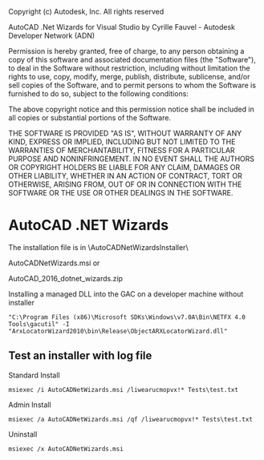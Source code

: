 Copyright (c) Autodesk, Inc. All rights reserved 

AutoCAD .Net Wizards for Visual Studio
by Cyrille Fauvel - Autodesk Developer Network (ADN)


Permission is hereby granted, free of charge, to any person obtaining a copy of
this software and associated documentation files (the "Software"), to deal in
the Software without restriction, including without limitation the rights to
use, copy, modify, merge, publish, distribute, sublicense, and/or sell copies of
the Software, and to permit persons to whom the Software is furnished to do so,
subject to the following conditions:

The above copyright notice and this permission notice shall be included in all
copies or substantial portions of the Software.

THE SOFTWARE IS PROVIDED "AS IS", WITHOUT WARRANTY OF ANY KIND, EXPRESS OR
IMPLIED, INCLUDING BUT NOT LIMITED TO THE WARRANTIES OF MERCHANTABILITY, FITNESS
FOR A PARTICULAR PURPOSE AND NONINFRINGEMENT. IN NO EVENT SHALL THE AUTHORS OR
COPYRIGHT HOLDERS BE LIABLE FOR ANY CLAIM, DAMAGES OR OTHER LIABILITY, WHETHER
IN AN ACTION OF CONTRACT, TORT OR OTHERWISE, ARISING FROM, OUT OF OR IN
CONNECTION WITH THE SOFTWARE OR THE USE OR OTHER DEALINGS IN THE SOFTWARE.


AutoCAD .NET Wizards
=======================

The installation file is in \AutoCADNetWizardsInstaller\

AutoCADNetWizards.msi or

AutoCAD_2016_dotnet_wizards.zip


Installing a managed DLL into the GAC on a developer machine without installer

    "C:\Program Files (x86)\Microsoft SDKs\Windows\v7.0A\Bin\NETFX 4.0 Tools\gacutil" -I "ArxLocatorWizard2010\bin\Release\ObjectARXLocatorWizard.dll"

	
Test an installer with log file
--------------------------------------

Standard Install

    msiexec /i AutoCADNetWizards.msi /liwearucmopvx!* Tests\test.txt
	
	
Admin Install

    msiexec /a AutoCADNetWizards.msi /qf /liwearucmopvx!* Tests\test.txt
	
	
Uninstall

    msiexec /x AutoCADNetWizards.msi
	

